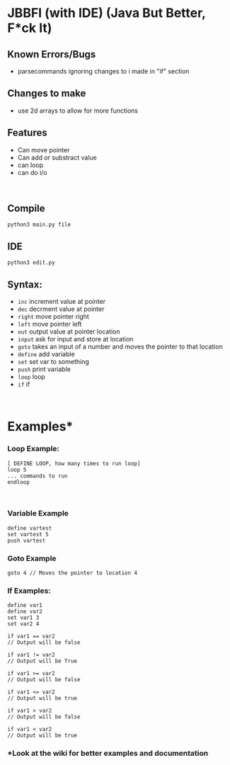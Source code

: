 
# JBBFI (with IDE) (Java But Better, F*ck It)

## Known Errors/Bugs
 - parsecommands ignoring changes to i made in "if" section

## Changes to make
 - use 2d arrays to allow for more functions

## Features
 - Can move pointer
 - Can add or substract value
 - can loop 
 - can do i/o
<br>

## Compile
`python3 main.py file`

## IDE
`python3 edit.py`

## Syntax:
- `inc` increment value at pointer
- `dec` decrment value at pointer
- `right` move pointer right
- `left` move pointer left
- `out` output value at pointer location
- `input` ask for input and store at location
- `goto` takes an input of a number and moves the pointer to that location
- `define` add variable
- `set` set var to something
- `push` print variable
- `loop` loop
- `if` if
<br>

# Examples*

### Loop Example:
```
[ DEFINE LOOP, how many times to run loop]
loop 5
... commands to run
endloop
```
<br>

### Variable Example
```
define vartest
set vartest 5
push vartest
```

### Goto Example
```
goto 4 // Moves the pointer to location 4
```

### If Examples:
```
define var1
define var2
set var1 3
set var2 4

if var1 == var2
// Output will be false

if var1 != var2
// Output will be True

if var1 >= var2
// Output will be false

if var1 <= var2
// Output will be true

if var1 > var2
// Output will be false

if var1 < var2
// Output will be true
```

### *Look at the wiki for better examples and documentation